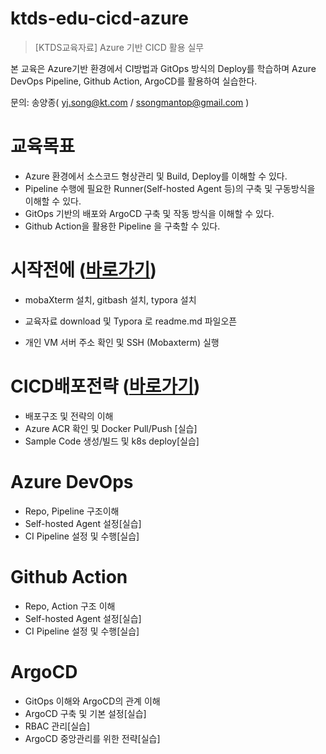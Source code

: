 # ktds-edu-cicd-azure
> [KTDS교육자료] Azure 기반 CICD 활용 실무



본 교육은 Azure기반 환경에서 CI방법과 GitOps 방식의 Deploy를 학습하며  Azure DevOps Pipeline, Github Action, ArgoCD를 활용하여 실습한다.

문의: 송양종( yj.song@kt.com / ssongmantop@gmail.com )



# 교육목표

* Azure 환경에서 소스코드 형상관리 및 Build, Deploy를 이해할 수 있다.
* Pipeline 수행에 필요한 Runner(Self-hosted Agent 등)의 구축 및 구동방식을 이해할 수 있다.
* GitOps 기반의 배포와 ArgoCD 구축 및 작동 방식을 이해할 수 있다.
* Github Action을 활용한 Pipeline 을 구축할 수 있다.




# 시작전에 ([바로가기](./beforebegin/beforebegin.md))

- mobaXterm 설치, gitbash 설치, typora 설치

- 교육자료 download 및 Typora 로 readme.md 파일오픈

- 개인 VM 서버 주소 확인 및  SSH (Mobaxterm) 실행



# CICD배포전략 ([바로가기](./textbook/K8sTrafficFlow.md))  

* 배포구조 및 전략의 이해
* Azure ACR 확인 및 Docker Pull/Push [실습]
* Sample Code 생성/빌드 및 k8s deploy[실습]



# Azure DevOps

* Repo, Pipeline 구조이해
* Self-hosted Agent 설정[실습]
* CI Pipeline 설정 및 수행[실습]



# Github Action

* Repo, Action 구조 이해
* Self-hosted Agent 설정[실습]
* CI Pipeline 설정 및 수행[실습]



# ArgoCD

* GitOps 이해와 ArgoCD의 관계 이해
* ArgoCD 구축 및 기본 설정[실습]
* RBAC 관리[실습]
* ArgoCD 중앙관리를 위한 전략[실습]

